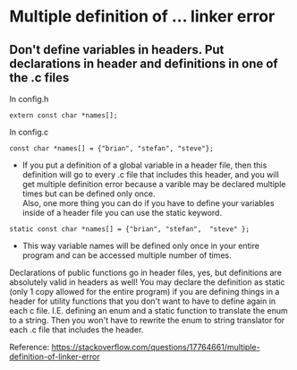 # Multiple definition of ... linker error

## Don't define variables in headers. Put declarations in header and definitions in one of the .c files

In config.h
```
extern const char *names[];
```
In config.c
```
const char *names[] = {"brian", "stefan", "steve"};
```

* If you put a definition of a global variable in a header file, then this definition will go to every .c file that includes this header, and you will get multiple definition error because a varible may be declared multiple times but can be defined only once.  
Also, one more thing you can do if you have to define your variables inside of a header file you can use the static keyword.
```
static const char *names[] = {"brian", "stefan",  "steve" };
```
* This way variable names will be defined only once in your entire program and can be accessed multiple number of times.  


Declarations of public functions go in header files, yes, but definitions are absolutely valid in headers as well! You may declare the definition as static (only 1 copy allowed for the entire program) if you are defining things in a header for utility functions that you don't want to have to define again in each c file. I.E. defining an enum and a static function to translate the enum to a string. Then you won't have to rewrite the enum to string translator for each .c file that includes the header.


Reference: https://stackoverflow.com/questions/17764661/multiple-definition-of-linker-error
